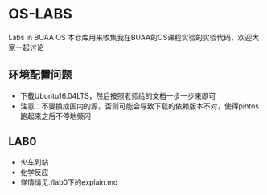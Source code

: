 # OS-LABS
Labs in BUAA OS
本仓库用来收集我在BUAA的OS课程实验的实验代码，欢迎大家一起讨论
## 环境配置问题
- 下载Ubuntu16.04LTS，然后按照老师给的文档一步一步来即可
- 注意：不要换成国内的源，否则可能会导致下载的依赖版本不对，使得pintos跑起来之后不停地频闪
## LAB0
- 火车到站
- 化学反应
- 详情请见./lab0下的explain.md
